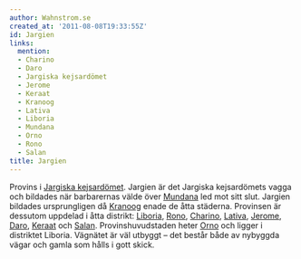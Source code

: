 ```yaml
---
author: Wahnstrom.se
created_at: '2011-08-08T19:33:55Z'
id: Jargien
links:
  mention:
  - Charino
  - Daro
  - Jargiska kejsardömet
  - Jerome
  - Keraat
  - Kranoog
  - Lativa
  - Liboria
  - Mundana
  - Orno
  - Rono
  - Salan
title: Jargien
---
```


Provins i [Jargiska kejsardömet]. Jargien är det Jargiska kejsardömets vagga och bildades när
barbarernas välde över [Mundana] led mot sitt slut. Jargien bildades ursprungligen då [Kranoog]
enade de åtta städerna. Provinsen är dessutom uppdelad i åtta distrikt: [Liboria], [Rono],
[Charino], [Lativa], [Jerome], [Daro], [Keraat] och [Salan]. Provinshuvudstaden heter [Orno] och
ligger i distriktet Liboria. Vägnätet är väl utbyggt – det består både av nybyggda vägar och gamla
som hålls i gott skick.

  [Jargiska kejsardömet]: Jargiska_kejsardömet
  [Mundana]: Mundana
  [Kranoog]: Kranoog
  [Liboria]: Liboria
  [Rono]: Rono
  [Charino]: Charino
  [Lativa]: Lativa
  [Jerome]: Jerome
  [Daro]: Daro
  [Keraat]: Keraat
  [Salan]: Salan
  [Orno]: Orno